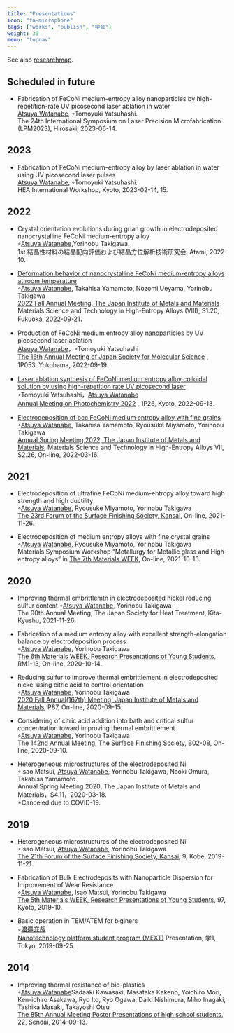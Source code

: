 ```yaml
---
title: "Presentations"
icon: "fa-microphone"
tags: ["works", "publish", "学会"]
weight: 30
menu: "topnav"
---
```


See also [researchmap](https://researchmap.jp/atsuyaw).

## Scheduled in future
* Fabrication of FeCoNi medium-entropy alloy nanoparticles by high-repetition-rate UV picosecond laser ablation in water  
    <u>Atsuya Watanabe</u>, ◦Tomoyuki Yatsuhashi.  
    The 24th International Symposium on Laser Precision Microfabrication (LPM2023), Hirosaki, 2023-06-14.

## 2023

* Fabrication of FeCoNi medium-entropy alloy by laser ablation in water using UV picosecond laser pulses  
    <u>Atsuya Watanabe</u>, ◦Tomoyuki Yatsuhashi.  
    HEA International Workshop, Kyoto, 2023-02-14, 15.

## 2022

* Crystal orientation evolutions during grian growth in electrodeposited nanocrystalline FeCoNi medium-entropy alloy  
    ◦<u>Atsuya Watanabe</u>,Yorinobu Takigawa.  
    1st 結晶性材料の結晶配向評価および結晶方位解析技術研究会, Atami, 2022-10.

* [Deformation behavior of nanocrystalline FeCoNi medium-entropy alloys at room temperature](https://confit.atlas.jp/guide/event/jim2022autumn/subject/2M08-20-13/advanced)  
    ◦<u>Atsuya Watanabe</u>, Takahisa Yamamoto, Nozomi Ueyama, Yorinobu Takigawa  
    [2022 Fall Annual Meeting, The Japan Institute of Metals and Materials](https://confit.atlas.jp/guide/event/jim2022autumn/top) Materials Science and Technology in High-Entropy Alloys (VIII), S1.20, Fukuoka, 2022-09-21．

* Production of FeCoNi medium entropy alloy nanoparticles by UV picosecond laser ablation  
    <u>Atsuya Watanabe</u>，◦Tomoyuki Yatsuhashi  
    [The 16th Annual Meeting of Japan Society for Molecular Science](http://www.molsci.jp/2022/index.html) , 1P053, Yokohama, 2022-09-19．

* [Laser ablation synthesis of FeCoNi medium entropy alloy colloidal solution by using high-repetition rate UV picosecond laser](https://confit.atlas.jp/guide/event/photochemistry2022/subject/1P26/advanced)  
     ◦Tomoyuki Yatsuhashi，<u>Atsuya Watanabe</u>  
    [Annual Meeting on Photochemistry 2022](https://photochemistry.jp/2022/) , 1P26, Kyoto, 2022-09-13．

* [Electrodeposition of bcc FeCoNi medium entropy alloy with fine grains](https://confit.atlas.jp/guide/event/jim2022spring/subject/2J08-16-09/advanced)  
    ◦<u>Atsuya Watanabe</u>, Takahisa Yamamoto, Ryousuke Miyamoto, Yorinobu Takigawa  
    [Annual Spring Meeting 2022, The Japan Institute of Metals and Materials](https://jim.or.jp/MEETINGS/2022_spr/news/meeting-guide.html), Materials Science and Technology in High-Entropy Alloys VII, S2.26, On-line, 2022-03-16.

## 2021
* Electrodeposition of ultrafine FeCoNi medium-entropy alloy toward high strength and high ductility  
    ◦<u>Atsuya Watanabe</u>, Ryousuke Miyamoto, Yorinobu Takigawa  
    [The 23rd Forum of the Surface Finishing Society, Kansai](https://kansai.sfj.or.jp/gyoji/forum/23th/index.html), On-line, 2021-11-26.

* Electrodeposition of medium entropy alloys with fine crystal grains  
    ◦<u>Atsuya Watanabe</u>, Ryousuke Miyamoto, Yorinobu Takigawa  
    Materials Symposium Workshop “Metallurgy for Metallic glass and High-entropy alloys” in [The 7th Materials WEEK](https://www.jsms.jp/kaikoku/7weekpro.htm), On-line, 2021-10-13.

## 2020

* Improving thermal embrittlemtn in electrodeposited nickel reducing sulfur content
    ◦<u>Atsuya Watanabe</u>, Yorinobu Takigawa  
    The 90th Annual Meeting, The Japan Society for Heat Treatment, Kita-Kyushu, 2021-11-26.

* Fabrication of a medium entropy alloy with excellent strength-elongation balance by electrodeposition process  
    ◦<u>Atsuya Watanabe</u>, Yorinobu Takigawa  
    [The 6th Materials WEEK, Research Presentations of Young Students](https://www.jsms.jp/kaikoku/6weekpro3.htm), RM1-13, On-line, 2020-10-14.

* Reducing sulfur to improve thermal embrittlement in electrodeposited nickel using citric acid to control orientation  
    ◦<u>Atsuya Watanabe</u>, Yorinobu Takigawa  
    [2020 Fall Annual(167th) Meeting, Japan Institute of Metals and Materials](https://jim.or.jp/MEETINGS/2020_atmn/index.php), P87, On-line, 2020-09-15.

* Considering of citric acid addition into bath and critical sulfur concentration toward improving thermal embrittlement  
    ◦<u>Atsuya Watanabe</u>, Yorinobu Takigawa  
    [The 142nd Annual Meeting, The Surface Finishing Society](https://www.sfj.or.jp/meeting/142/index.html), B02-08, On-line, 2020-09-10.

* [Heterogeneous microstructures of the electrodeposited Ni](https://confit.atlas.jp/guide/event/jim2020spring/subject/S4.11/advanced)  
    ◦Isao Matsui, <u>Atsuya Watanabe</u>, Yorinobu Takigawa, Naoki Omura, Takahisa Yamamoto  
    Annual Spring Meeting 2020, The Japan Institute of Metals and Materials，S4.11，2020-03-18.  
    *Canceled due to COVID-19.

## 2019

* Heterogeneous microstructures of the electrodeposited Ni  
    ◦Isao Matsui, <u>Atsuya Watanabe</u>, Yorinobu Takigawa  
    [The 21th Forum of the Surface Finishing Society, Kansai](http://kansai.sfj.or.jp/gyoji/forum/21th/sankabosyu.htm), 9, Kobe, 2019-11-21.

* Fabrication of Bulk Electrodeposits with Nanoparticle Dispersion for Improvement of Wear Resistance  
    ◦<u>Atsuya Watanabe</u>, Isao Matsui, Yorinobu Takigawa  
    [The 5th Materials WEEK, Research Presentations of Young Students](https://www.jsms.jp/kaikoku/5weekpro.htm), 97, Kyoto, 2019-10.

*  Basic operation in TEM/ATEM for biginers  
    ◦<u>渡邉充哉</u>  
    [Nanotechnology platform student program (MEXT)](https://www.nanonet.go.jp/pages/gakusei/2019/) Presentation, 学1, Tokyo, 2019-09-25.

## 2014
* Improving thermal resistance of bio-plastics  
  ◦<u>Atsuya Watanabe</u>Sadaaki Kawasaki, Masataka Kakeno, Yoichiro Mori, Ken-ichiro Asakawa, Ryo Ito, Ryo Ogawa, Daiki Nishimura, Miho Inagaki, Tashika Masaki, Takayoshi Otsu  
  [The 85th Annual Meeting Poster Presentations of high school students](http://www.zoology.or.jp/news2/index.asp?patten_cd=12&page_no=708), 22, Sendai, 2014-09-13.
